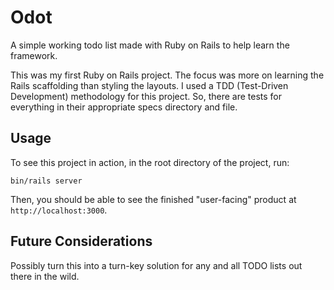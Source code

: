 # Odot
A simple working todo list made with Ruby on Rails to help learn the framework.

This was my first Ruby on Rails project. The focus was more on learning the Rails scaffolding than styling the layouts. I used a TDD (Test-Driven Development) methodology for this project. So, there are tests for everything in their appropriate specs directory and file.

## Usage ##
To see this project in action, in the root directory of the project, run:

    bin/rails server

Then, you should be able to see the finished "user-facing" product at `http://localhost:3000`.

## Future Considerations ##
Possibly turn this into a turn-key solution for any and all TODO lists out there in the wild.
